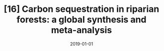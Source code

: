 ---
title: "[16] Carbon sequestration in riparian forests: a global synthesis and meta-analysis"
collection: publications
date: 2019-01-01
venue: 'Global Change Biology'
link: 'https://doi.org/10.1111/gcb.14475'
code: 'https://doi.org/10.5281/zenodo.1252510'
paperurl: '/files/Dybala et al. 2019 - Carbon sequestration in riparian forests A global synthesis and meta-analysis.pdf'
citation: 'Dybala KE, Matzek V, Gardali T, Seavy NE (2019) Carbon sequestration in riparian forests: a global synthesis and meta-analysis. <i>Global Change Biology</i> 25:57-67. DOI: 10.1111/gcb.14475'
---